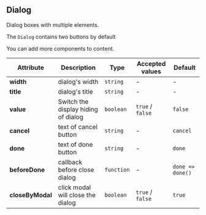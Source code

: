 ## Dialog

Dialog boxes with multiple elements.

<ex-code name="ex-dialog-basic"/>

The <code>Dialog</code> contains two buttons by default

</ex-code>

<ex-code name="ex-dialog-custom"/></ex-code>

<ex-code name="ex-dialog-more"/>

You can add more components to content.

</ex-code>

<ex-footer edit-link="https://github.com/zeit-ui/vue/edit/master/docs/en-us/components/avatar.md">

| Attribute        | Description                         | Type       | Accepted values  | Default          |
| ---------------- | ----------------------------------- | ---------- | ---------------- | ---------------- |
| **width**        | dialog's width                      | `string`   | -                | -                |
| **title**        | dialog's title                      | `string`   | -                | -                |
| **value**        | Switch the display hiding of dialog | `boolean`  | `true` / `false` | `false`          |
| **cancel**       | text of cancel button               | `string`   | -                | `cancel`         |
| **done**         | text of done button                 | `string`   | -                | `done`           |
| **beforeDone**   | callback before close dialog        | `function` | -                | `done => done()` |
| **closeByModal** | click modal will close the dialog   | `boolean`  | `true` / `false` | `true`           |

</ex-footer>
